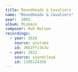 ```yaml
---
title: Roundheads & Cavaliers
name: "Roundheads & Cavaliers"
year:  2002
album: Mizmaze
composer: Rob Nelson
recordingz:
  - year: 2020
    source: youtube
    id: JKE2Ffz3G7w
  - year: 2022
    source: soundcloud
    id: 1395224356 
---
```

